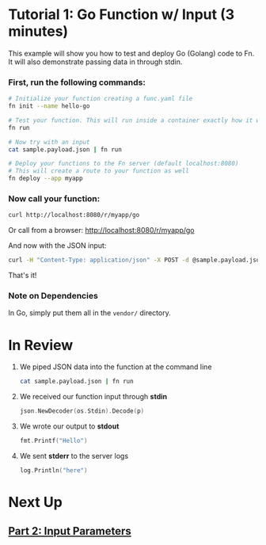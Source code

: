 # Tutorial 1: Go Function w/ Input (3 minutes)

This example will show you how to test and deploy Go (Golang) code to Fn. It will also demonstrate passing data in through stdin.

### First, run the following commands:

```sh
# Initialize your function creating a func.yaml file
fn init --name hello-go

# Test your function. This will run inside a container exactly how it will on the server
fn run

# Now try with an input
cat sample.payload.json | fn run

# Deploy your functions to the Fn server (default localhost:8080)
# This will create a route to your function as well
fn deploy --app myapp
```

### Now call your function:

```sh
curl http://localhost:8080/r/myapp/go
```

Or call from a browser: [http://localhost:8080/r/myapp/go](http://localhost:8080/r/myapp/go)

And now with the JSON input:

```sh
curl -H "Content-Type: application/json" -X POST -d @sample.payload.json http://localhost:8080/r/myapp/go
```

That's it!

### Note on Dependencies

In Go, simply put them all in the `vendor/` directory.

# In Review

1. We piped JSON data into the function at the command line
    ```sh
    cat sample.payload.json | fn run
    ```

2. We received our function input through **stdin**
    ```go
    json.NewDecoder(os.Stdin).Decode(p)
    ```

3. We wrote our output to **stdout**
    ```go
    fmt.Printf("Hello")
    ```

4. We sent **stderr** to the server logs
    ```go
    log.Println("here")
    ```


# Next Up
## [Part 2: Input Parameters](../../params)
